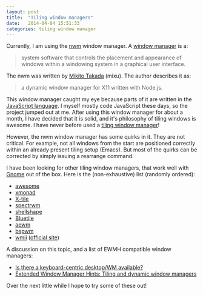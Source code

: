 ```yaml
---
layout: post
title:  "Tiling window managers"
date:   2014-04-04 15:51:33
categories: tiling window manager
---
```


Currently, I am using the [nwm](https://github.com/mixu/nwm) window
manager. A [window manager](http://en.wikipedia.org/wiki/Window_manager) is
a:

> system software that controls the placement and appearance of windows within
a windowing system in a graphical user interface.

The nwm was written by [Mikito Takada](http://mixu.net) (mixu). The author
describes it as:

> a dynamic window manager for X11 written with Node.js.

This window manager caught my eye because parts of it are written in the
[JavaScript language](http://en.wikipedia.org/wiki/JavaScript). I myself
mostly code JavaScript these days, so the project jumped out at me. After
using this window manager for about a month, I have decided that it is
solid, and it's philosophy of tiling windows is awesome. I have never before
used a [tiling window manager](http://en.wikipedia.org/wiki/Tiling_window_manager)!

However, the nwm window manager has some quirks in it. They are not critical.
For example, not all windows from the start are positioned correctly within
an already present tiling setup (Emacs). But most of the quirks can be corrected
by simply issuing a rearrange command.

I have been looking for other tiling window managers, that work well with
[Gnome](http://en.wikipedia.org/wiki/GNOME) out of the box. Here is the
(non-exhaustive) list (randomly ordered):

- [awesome](http://awesome.naquadah.org)
- [xmonad](http://xmonad.org)
- [X-tile](http://www.giuspen.com/x-tile)
- [spectrwm](https://opensource.conformal.com/wiki/spectrwm)
- [shellshape](http://gfxmonk.net/shellshape)
- [Bluetile](http://www.bluetile.org)
- [aewm](http://www.red-bean.com/decklin/aewm)
- [bspwm](https://github.com/baskerville/bspwm)
- [wmii](https://wiki.debian.org/Wmii) ([official site](https://code.google.com/p/wmii))

A discussion on this topic, and a list of EWMH compatible window managers:

- [Is there a keyboard-centric desktop/WM available?](http://askubuntu.com/questions/1844/is-there-a-keyboard-centric-desktop-wm-available)
- [Extended Window Manager Hints: Tiling and dynamic window managers](http://en.wikipedia.org/wiki/Extended_Window_Manager_Hints#Tiling_and_dynamic_window_managers)

Over the next little while I hope to try some of these out!
